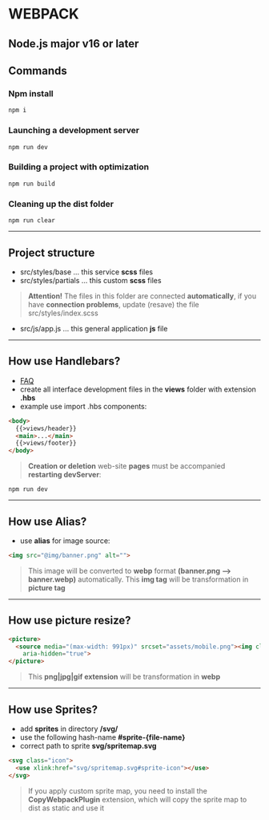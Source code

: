 # WEBPACK

## Node.js major v16 or later

## Сommands

### Npm install
```shell
npm i
```

### Launching a development server
```shell
npm run dev
```

### Building a project with optimization
```shell
npm run build
```

### Cleaning up the dist folder
```shell
npm run clear
```

---

## Project structure

- src/styles/base ... this service **scss** files
- src/styles/partials ... this custom **scss** files
> **Attention!** The files in this folder are connected **automatically**, if you have **connection problems**, update (resave) the file src/styles/index.scss
- src/js/app.js ... this general application **js** file

---

## How use Handlebars?

- [FAQ](https://handlebarsjs.com/) 
- create all interface development files in the **views** folder with extension **.hbs**
- example use import .hbs components: 

```html
<body>
  {{>views/header}}
  <main>...</main>
  {{>views/footer}}
</body>
```
> **Creation or deletion** web-site **pages** must be accompanied **restarting devServer**:

```shell
npm run dev
```

---

## How use Alias?

- use **alias** for image source:

```html
<img src="@img/banner.png" alt="">
```

> This image will be converted to **webp** format **(banner.png --> banner.webp)** automatically.
> This **img tag** will be transformation in **picture tag**

---

## How use picture resize?

```html
<picture>
  <source media="(max-width: 991px)" srcset="assets/mobile.png"><img class="img" src="assets/image.png" alt=""
    aria-hidden="true">
</picture>
```

> This **png|jpg|gif extension** will be transformation in **webp**

---

## How use Sprites?

- add **sprites** in directory **/svg/**
- use the following hash-name **#sprite-{file-name}**
- correct path to sprite **svg/spritemap.svg**

```html
<svg class="icon">
  <use xlink:href="svg/spritemap.svg#sprite-icon"></use>
</svg>
```

> If you apply custom sprite map, you need to install the **CopyWebpackPlugin** extension, which will copy the sprite map to dist as static and use it